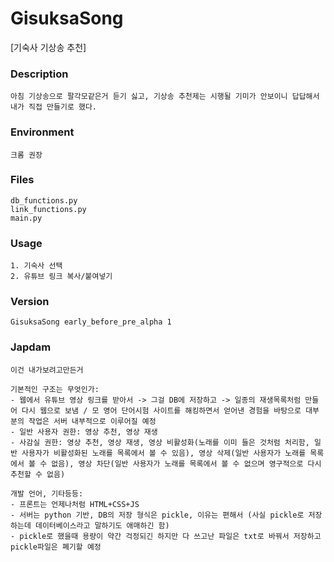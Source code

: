 # GisuksaSong
[기숙사 기상송 추천]

### Description
    아침 기상송으로 팔각모같은거 듣기 싫고, 기상송 추천제는 시행될 기미가 안보이니 답답해서 내가 직접 만들기로 했다.
### Environment
    크롬 권장
### Files
    db_functions.py
    link_functions.py
    main.py
### Usage
    1. 기숙사 선택
    2. 유튜브 링크 복사/붙여넣기
### Version
    GisuksaSong early_before_pre_alpha 1

### Japdam
    이건 내가보려고만든거

    기본적인 구조는 무엇인가:
    - 웹에서 유튜브 영상 링크를 받아서 -> 그걸 DB에 저장하고 -> 일종의 재생목록처럼 만들어 다시 웹으로 보냄 / 모 영어 단어시험 사이트를 해킹하면서 얻어낸 경험을 바탕으로 대부분의 작업은 서버 내부적으로 이루어질 예정
    - 일반 사용자 권한: 영상 추천, 영상 재생
    - 사감실 권한: 영상 추천, 영상 재생, 영상 비활성화(노래를 이미 들은 것처럼 처리함, 일반 사용자가 비활성화된 노래를 목록에서 볼 수 있음), 영상 삭제(일반 사용자가 노래를 목록에서 볼 수 없음), 영상 차단(일반 사용자가 노래를 목록에서 볼 수 없으며 영구적으로 다시 추천할 수 없음)

    개발 언어, 기타등등:
    - 프론트는 언제나처럼 HTML+CSS+JS
    - 서버는 python 기반, DB의 저장 형식은 pickle, 이유는 편해서 (사실 pickle로 저장하는데 데이터베이스라고 말하기도 애매하긴 함)
    - pickle로 했을때 용량이 약간 걱정되긴 하지만 다 쓰고난 파일은 txt로 바꿔서 저장하고 pickle파일은 폐기할 예정